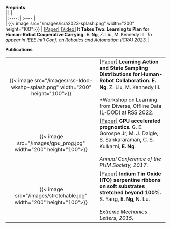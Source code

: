
**Preprints**  
|     |      |       
| :----:        |    :----    |    
| {{< image src="/images/icra2023-splash.png" width="200" height="100">}}      | [[Paper]](https://arxiv.org/abs/2209.12890) [[Video]](https://www.youtube.com/watch?v=CqWh-yWOgeA) **It Takes Two: Learning to Plan for Human-Robot Cooperative Carrying.** **E. Ng**, Z. Liu, M. Kennedy III.  *To appear in IEEE Int'l Conf. on Robotics and Automation (ICRA) 2023.* |      

**Publications**  
  
|      |      |       
| :----:        |    :----    |      
| {{< image src="/images/rss-ldod-wkshp-splash.png" width="200" height="100">}}      | [[Paper]](https://drive.google.com/file/d/1YS8kO7xnCmG6SIU0xKvqSqz0_7adeCxb/view?usp=share_link) **Learning Action and State Sampling Distributions for Human-Robot Collaboration.**  **E. Ng**, Z. Liu, M. Kennedy III.   <br><br>  *Workshop on Learning from Diverse, Offline Data [(L-DOD)](https://sites.google.com/view/l-dod-rss2022?authuser=0#h.rju8ld12nf5u) at RSS 2022. |  
| {{< image src="/images/gpu_prog.jpg" width="200" height="100">}}      | [[Paper]](https://www.papers.phmsociety.org/index.php/phmconf/article/download/2437/1400) **GPU accelerated prognostics.** G. E. Gorospe Jr, M. J. Daigle, S. Sankararaman, C. S. Kulkarni, **E. Ng**.  <br><br>  *Annual Conference of the PHM Society, 2017.* | 
| {{< image src="/images/stretchable.jpg" width="200" height="100">}}      | [[Paper]](https://sites.utexas.edu/nanshulu/files/2021/08/36.pdf) **Indium Tin Oxide (ITO) serpentine ribbons on soft substrates stretched beyond 100%.** S. Yang, **E. Ng**, N. Lu. <br><br>  *Extreme Mechanics Letters, 2015.* |


